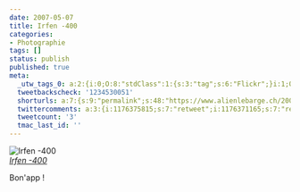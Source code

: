 ```yaml
---
date: 2007-05-07
title: Irfen -400
categories:
- Photographie
tags: []
status: publish
published: true
meta:
  _utw_tags_0: a:2:{i:0;O:8:"stdClass":1:{s:3:"tag";s:6:"Flickr";}i:1;O:8:"stdClass":1:{s:3:"tag";s:12:"Photographie";}}
  tweetbackscheck: '1234530051'
  shorturls: a:7:{s:9:"permalink";s:48:"https://www.alienlebarge.ch/2007/05/07/irfen-400/";s:7:"tinyurl";s:25:"https://tinyurl.com/d9hl35";s:4:"isgd";s:17:"https://is.gd/iltE";s:5:"bitly";s:19:"https://bit.ly/wILXq";s:5:"snipr";s:22:"https://snipr.com/ba895";s:5:"snurl";s:22:"https://snurl.com/ba895";s:7:"snipurl";s:24:"https://snipurl.com/ba895";}
  twittercomments: a:3:{i:1176375815;s:7:"retweet";i:1176371165;s:7:"retweet";i:1176361037;s:7:"retweet";}
  tweetcount: '3'
  tmac_last_id: ''
---
```

<p>
<img src="https://farm1.static.flickr.com/221/488808306_4a74428a2b.jpg" alt="Irfen -400" /><br /><i><a href="https://www.flickr.com/photos/alienlebarge/488808306/" title="photo sharing">Irfen -400</a></i>
</p>

<p>
	Bon'app !
</p>
